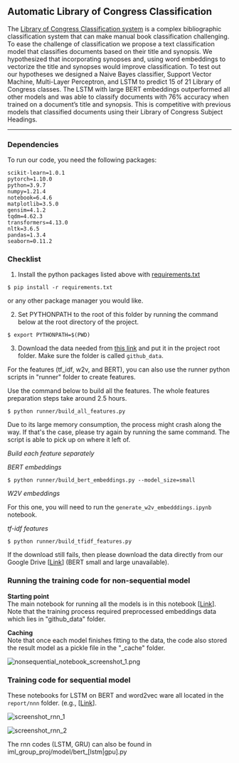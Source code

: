 ## Automatic Library of Congress Classification 

The [Library of Congress Classification system](https://www.loc.gov/catdir/cpso/lcco/) is a complex bibliographic classification system that can make manual book classification challenging. To ease the challenge of classification we propose a text classification model that classifies documents based on their title and synopsis. We hypothesized that incorporating synopses and, using word embeddings to vectorize the title and synopses would improve classification. To test out our hypotheses we designed a Naive Bayes classifier, Support Vector Machine, Multi-Layer Perceptron, and LSTM to predict 15 of 21 Library of Congress classes. The LSTM with large BERT embeddings outperformed all other models and was able to classify documents with 76% accuracy when trained on a document’s title and synopsis. This is competitive with previous models that classified documents using their Library of Congress Subject Headings. 

---
### Dependencies
To run our code, you need the following packages:
```
scikit-learn=1.0.1
pytorch=1.10.0
python=3.9.7
numpy=1.21.4
notebook=6.4.6
matplotlib=3.5.0
gensim=4.1.2
tqdm=4.62.3
transformers=4.13.0
nltk=3.6.5
pandas=1.3.4
seaborn=0.11.2
```

### Checklist

1. Install the python packages listed above with [requirements.txt](https://github.com/ahmad-PH/iml_group_proj/blob/main/requirements.txt)

```
$ pip install -r requirements.txt
```
or any other package manager you would like.


2. Set PYTHONPATH to the root of this folder by running the command below at the root directory of the project.

```
$ export PYTHONPATH=$(PWD)
```

3. Download the data needed from [this link](https://drive.google.com/drive/folders/1B-XNvIdGZazLvDjnH2xWGUBfoe-Jt53B?usp=sharing) and put it in the project root folder. Make sure the folder is called `github_data`.

For the features (tf_idf, w2v, and BERT), you can also use the runner python scripts in "runner" folder to create features.

Use the command below to build all the features. The whole features preparation steps take around 2.5 hours.

```{shell}
$ python runner/build_all_features.py
```

Due to its large memory consumption, the process might crash along the way.
If that's the case, please try again by running the same command. The script is able to pick up on where it left of.

*Build each feature separately*

*BERT embeddings*

```{shell}
$ python runner/build_bert_embeddings.py --model_size=small  
```
*W2V embeddings*

For this one, you will need to run the `generate_w2v_embedddings.ipynb` notebook.

*tf-idf features*

```{shell}
$ python runner/build_tfidf_features.py
```

If the download still fails, then please download the data directly from our Google Drive [[Link](https://drive.google.com/drive/folders/1B-XNvIdGZazLvDjnH2xWGUBfoe-Jt53B?usp=sharing)] (BERT small and large unavailable).


### Running the training code for non-sequential model

**Starting point**  
The main notebook for running all the models is in this notebook [[Link](https://github.com/ahmad-PH/iml_group_proj/blob/main/report/Library%20of%20Congression%20Classification.ipynb)].  
Note that the training process required preprocessed embeddings data which lies in "github_data" folder. 

**Caching**  
Note that once each model finishes fitting to the data, the code also stored the result model as a pickle file in the "_cache" folder.

![nonsequential_notebook_screenshot_1.png](https://github.com/ahmad-PH/iml_group_proj/blob/main/public/nonsequential_notebook_screenshot_1.png?raw=true)


### Training code for sequential model

These notebooks for LSTM on BERT and word2vec ware all located in the `report/nnn` folder. (e.g., [[Link](https://github.com/ahmad-PH/iml_group_proj/blob/main/report/rnn/LibOfCongress_LSTM.ipynb)].


![screenshot_rnn_1](https://github.com/ahmad-PH/iml_group_proj/blob/main/public/rnn_notebook_screenshot_1.png?raw=true)

![screenshot_rnn_2](https://github.com/ahmad-PH/iml_group_proj/blob/main/public/rnn_notebook_screenshot_2.png?raw=true)


The rnn codes (LSTM, GRU) can also be found in iml_group_proj/model/bert_[lstm|gpu].py
